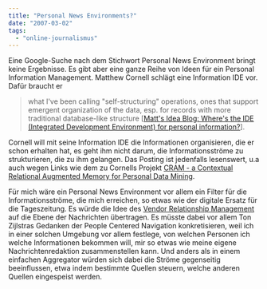 ```yaml
---
title: "Personal News Environments?"
date: "2007-03-02"
tags: 
  - "online-journalismus"
---
```


Eine Google-Suche nach dem Stichwort Personal News Environment bringt keine Ergebnisse. Es gibt aber eine ganze Reihe von Ideen für ein Personal Information Management. Matthew Cornell schlägt eine Information IDE vor. Dafür braucht er

> what I've been calling "self-structuring" operations, ones that support emergent organization of the data, esp. for records with more traditional database-like structure \[[Matt's Idea Blog: Where's the IDE (Integrated Development Environment) for personal information?](http://ideamatt.blogspot.com/2006/03/wheres-ide-integrated-development.html "Matt's Idea Blog: Where's the IDE (Integrated Development Environment) for personal information?")\].

Cornell will mit seine Information IDE die Informationen organisieren, die er schon erhalten hat, es geht ihm nicht darum, die Informationsströme zu strukturieren, die zu ihm gelangen. Das Posting ist jedenfalls lesenswert, u.a auch wegen Links wie dem zu Cornells Projekt [CRAM - a Contextual Relational Augmented Memory for Personal Data Mining](http://www.cs.umass.edu/~cornell/kdl-chall-prob-cram.txt).

Für mich wäre ein Personal News Environment vor allem ein Filter für die Informationsströme, die mich erreichen, so etwas wie der digitale Ersatz für die Tageszeitung. Es würde die Idee des [Vendor Relationship Management](http://cyber.law.harvard.edu/projectvrm/Main_Page "Main Page - Project VRM") auf die Ebene der Nachrichten übertragen. Es müsste dabei vor allem Ton Zijlstras Gedanken der People Centered Navigation konkretisieren, weil ich in einer solchen Umgebung vor allem festlege, von welchen Personen ich welche Informationen bekommen will, mir so etwas wie meine eigene Nachrichtenredaktion zusammenstellen kann. Und anders als in einem einfachen Aggregator würden sich dabei die Ströme gegenseitig beeinflussen, etwa indem bestimmte Quellen steuern, welche anderen Quellen eingespeist werden.
